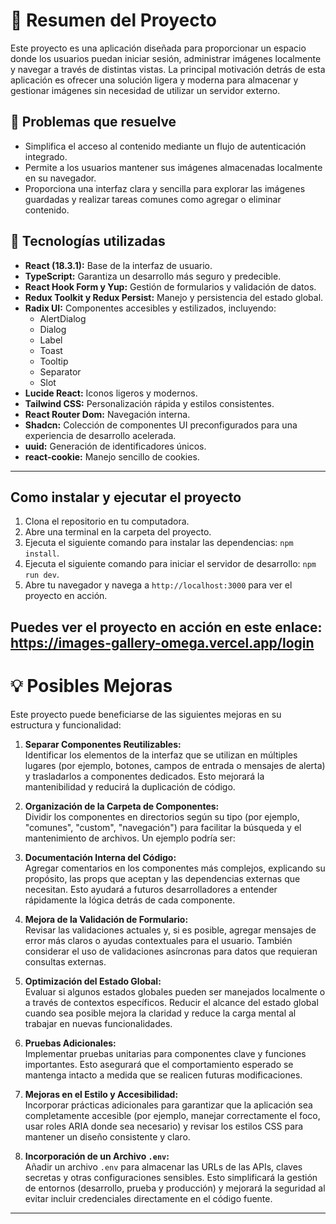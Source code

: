 # 📌 Resumen del Proyecto

Este proyecto es una aplicación diseñada para proporcionar un espacio donde los usuarios puedan iniciar sesión, administrar imágenes localmente y navegar a través de distintas vistas. La principal motivación detrás de esta aplicación es ofrecer una solución ligera y moderna para almacenar y gestionar imágenes sin necesidad de utilizar un servidor externo.

## 🎯 Problemas que resuelve

- Simplifica el acceso al contenido mediante un flujo de autenticación integrado.
- Permite a los usuarios mantener sus imágenes almacenadas localmente en su navegador.
- Proporciona una interfaz clara y sencilla para explorar las imágenes guardadas y realizar tareas comunes como agregar o eliminar contenido.

## 🚀 Tecnologías utilizadas

- **React (18.3.1):** Base de la interfaz de usuario.
- **TypeScript:** Garantiza un desarrollo más seguro y predecible.
- **React Hook Form y Yup:** Gestión de formularios y validación de datos.
- **Redux Toolkit y Redux Persist:** Manejo y persistencia del estado global.
- **Radix UI:** Componentes accesibles y estilizados, incluyendo:
  - AlertDialog
  - Dialog
  - Label
  - Toast
  - Tooltip
  - Separator
  - Slot
- **Lucide React:** Iconos ligeros y modernos.
- **Tailwind CSS:** Personalización rápida y estilos consistentes.
- **React Router Dom:** Navegación interna.
- **Shadcn:** Colección de componentes UI preconfigurados para una experiencia de desarrollo acelerada.
- **uuid:** Generación de identificadores únicos.
- **react-cookie:** Manejo sencillo de cookies.

---

## Como instalar y ejecutar el proyecto

1. Clona el repositorio en tu computadora.
2. Abre una terminal en la carpeta del proyecto.
3. Ejecuta el siguiente comando para instalar las dependencias: `npm install`.
4. Ejecuta el siguiente comando para iniciar el servidor de desarrollo: `npm run dev`.
5. Abre tu navegador y navega a `http://localhost:3000` para ver el proyecto en acción.

## Puedes ver el proyecto en acción en este enlace: https://images-gallery-omega.vercel.app/login

# 💡 Posibles Mejoras

Este proyecto puede beneficiarse de las siguientes mejoras en su estructura y funcionalidad:

1. **Separar Componentes Reutilizables:**  
   Identificar los elementos de la interfaz que se utilizan en múltiples lugares (por ejemplo, botones, campos de entrada o mensajes de alerta) y trasladarlos a componentes dedicados. Esto mejorará la mantenibilidad y reducirá la duplicación de código.

2. **Organización de la Carpeta de Componentes:**  
   Dividir los componentes en directorios según su tipo (por ejemplo, "comunes", "custom", "navegación") para facilitar la búsqueda y el mantenimiento de archivos. Un ejemplo podría ser:

3. **Documentación Interna del Código:**  
   Agregar comentarios en los componentes más complejos, explicando su propósito, las props que aceptan y las dependencias externas que necesitan. Esto ayudará a futuros desarrolladores a entender rápidamente la lógica detrás de cada componente.

4. **Mejora de la Validación de Formulario:**  
   Revisar las validaciones actuales y, si es posible, agregar mensajes de error más claros o ayudas contextuales para el usuario. También considerar el uso de validaciones asíncronas para datos que requieran consultas externas.

5. **Optimización del Estado Global:**  
   Evaluar si algunos estados globales pueden ser manejados localmente o a través de contextos específicos. Reducir el alcance del estado global cuando sea posible mejora la claridad y reduce la carga mental al trabajar en nuevas funcionalidades.

6. **Pruebas Adicionales:**  
   Implementar pruebas unitarias para componentes clave y funciones importantes. Esto asegurará que el comportamiento esperado se mantenga intacto a medida que se realicen futuras modificaciones.

7. **Mejoras en el Estilo y Accesibilidad:**  
   Incorporar prácticas adicionales para garantizar que la aplicación sea completamente accesible (por ejemplo, manejar correctamente el foco, usar roles ARIA donde sea necesario) y revisar los estilos CSS para mantener un diseño consistente y claro.

8. **Incorporación de un Archivo `.env`:**  
   Añadir un archivo `.env` para almacenar las URLs de las APIs, claves secretas y otras configuraciones sensibles. Esto simplificará la gestión de entornos (desarrollo, prueba y producción) y mejorará la seguridad al evitar incluir credenciales directamente en el código fuente.

---
